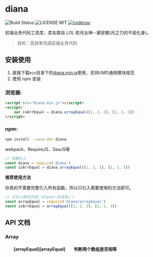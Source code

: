 # diana

![Build Status](https://travis-ci.org/MuYunyun/mtool.svg?branch=master) ![LICENSE MIT](https://img.shields.io/npm/l/express.svg) [![codecov](https://codecov.io/gh/MuYunyun/diana/branch/master/graph/badge.svg)](https://codecov.io/gh/MuYunyun/diana)


前端业务代码工具库，库名取自 LOL 皎月女神--黛安娜(月之力的不屈化身)。

> 目的：高效率完成前端业务代码

## 安装使用

1. 直接下载`min`目录下的[diana.min.js](https://github.com/proYang/outils/blob/master/min/outils.min.js)使用，支持UMD通用模块规范
2. 使用 npm 安装

### 浏览器:

``` html
<script src="diana.min.js"></script>
<script>
    var isArrEqual = diana.arrayEqual([1, 2, 3], [1, 2, 3])
</script>
```

### npm:

```bash
npm install --save-dev diana
```

webpack、RequireJS、SeaJS等
```js
// 完整引人
const diana = require('diana')
const isArrEqual = diana.arrayEqual([1, 2, 3], [1, 2, 3])
```

**推荐使用方法**

你真的不需要完整引入所有函数，所以只引入需要使用的方法即可。
``` javascript
// 只引入部分方法('diana/<方法名>')
const arrayEqual = require('diana/arrayEqual')
const isArrEqual = arrayEqual([1, 2, 3], [1, 2, 3])
```

## API 文档

### Array
#### &emsp;&emsp;[arrayEqual][arrayEqual]&emsp;&emsp;判断两个数组是否相等